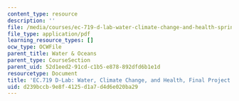```yaml
---
content_type: resource
description: ''
file: /media/courses/ec-719-d-lab-water-climate-change-and-health-spring-2019/d239bccb9e8f4125d1a7d4d6e020ba29_MITEC-719S19-GNSS.pdf
file_type: application/pdf
learning_resource_types: []
ocw_type: OCWFile
parent_title: Water & Oceans
parent_type: CourseSection
parent_uid: 52d1eed2-91cd-c1b5-e878-892dfd6b1e1d
resourcetype: Document
title: 'EC.719 D-Lab: Water, Climate Change, and Health, Final Project GNSS'
uid: d239bccb-9e8f-4125-d1a7-d4d6e020ba29
---
```

